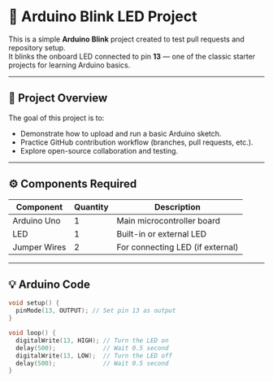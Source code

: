 # 🔴 Arduino Blink LED Project

This is a simple **Arduino Blink** project created to test pull requests and repository setup.  
It blinks the onboard LED connected to pin **13** — one of the classic starter projects for learning Arduino basics.

---

## 🧠 Project Overview

The goal of this project is to:
- Demonstrate how to upload and run a basic Arduino sketch.
- Practice GitHub contribution workflow (branches, pull requests, etc.).
- Explore open-source collaboration and testing.

---

## ⚙️ Components Required

| Component | Quantity | Description |
|------------|-----------|-------------|
| Arduino Uno | 1 | Main microcontroller board |
| LED | 1 | Built-in or external LED |
| Jumper Wires | 2 | For connecting LED (if external) |

---

## 💡 Arduino Code

```cpp
void setup() {
  pinMode(13, OUTPUT); // Set pin 13 as output
}

void loop() {
  digitalWrite(13, HIGH); // Turn the LED on
  delay(500);             // Wait 0.5 second
  digitalWrite(13, LOW);  // Turn the LED off
  delay(500);             // Wait 0.5 second
}
